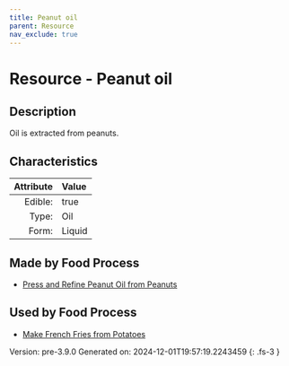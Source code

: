```yaml
---
title: Peanut oil
parent: Resource
nav_exclude: true
---
```

# Resource - Peanut oil

## Description
&#10;&#9;&#9;Oil is extracted from peanuts.

## Characteristics

| Attribute      | Value |
|--------:|:------|
|Edible:|true|
|Type:|Oil|
|Form:|Liquid|
 



## Made by Food Process

- [Press and Refine Peanut Oil from Peanuts](../food/press-and-refine-peanut-oil-from-peanuts.html)

    
## Used by Food Process

- [Make French Fries from Potatoes](../food/make-french-fries-from-potatoes.html)


Version: pre-3.9.0 Generated on: 2024-12-01T19:57:19.2243459
{: .fs-3 }
